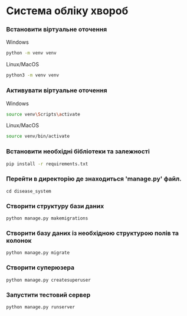 # Система обліку хвороб

### Встановити віртуальне оточення
Windows
```bash
python -m venv venv
```
Linux/MacOS
```bash
python3 -m venv venv
```

### Активувати віртуальне оточення
Windows
```bash
source venv\Scripts\activate
```
Linux/MacOS
```bash
source venv/bin/activate
```

### Встановити необхідні бібліотеки та залежності
```bash
pip install -r requirements.txt
```

### Перейти в директорію де знаходиться 'manage.py' файл.
```
cd disease_system
```

### Створити структуру бази даних
```
python manage.py makemigrations
```

### Створити базу даних із необхідною структурою полів та колонок
```
python manage.py migrate
```

### Створити суперюзера
```
python manage.py createsuperuser
```

### Запустити тестовий сервер
```
python manage.py runserver
```